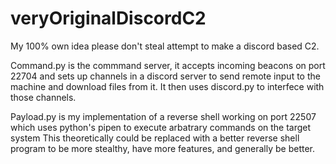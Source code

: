 # veryOriginalDiscordC2
My 100% own idea please don't steal attempt to make a discord based C2.

Command.py is the commmand server, it accepts incoming beacons on port 22704 and sets up channels in a discord server 
to send remote input to the machine and download files from it. It then uses discord.py to interfece with those channels.

Payload.py is my implementation of a reverse shell working on port 22507 which uses python's pipen to execute arbatrary commands on the target system
This theoretically could be replaced with a better reverse shell program to be more stealthy, have more features, and generally be
better.
